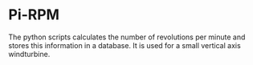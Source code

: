 # Pi-RPM
The python scripts calculates the number of revolutions per minute and stores this information in a database. It is used for a small vertical axis windturbine.
